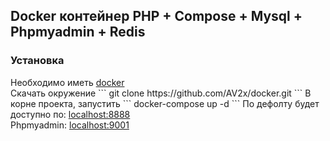<h2>Docker контейнер PHP + Compose + Mysql + Phpmyadmin + Redis</h2>
<h3>Установка</h3>
Необходимо иметь <a href="https://docs.docker.com/desktop/install/windows-install">docker</a><br>
Скачать окружение
```
git clone https://github.com/AV2x/docker.git
``` 
В корне проекта, запустить
```
docker-compose up -d
``` 
По дефолту будет доступно по: <a href="http://localhost:8888">localhost:8888</a><br>
Phpmyadmin: <a href="http://localhost:9001">localhost:9001</a><br>
